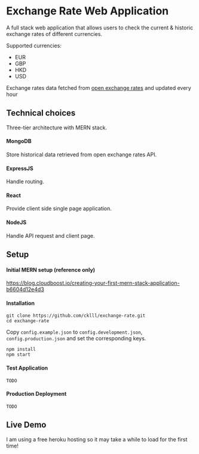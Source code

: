 # Exchange Rate Web Application
A full stack web application that allows users to check the current & historic exchange rates of different currencies.

Supported currencies:
- EUR
- GBP
- HKD
- USD

Exchange rates data fetched from [open exchange rates](https://openexchangerates.org/) and updated every hour

## Technical choices
Three-tier architecture with MERN stack.

#### MongoDB
Store historical data retrieved from open exchange rates API.

#### ExpressJS
Handle routing.

#### React
Provide client side single page application.

#### NodeJS
Handle API request and client page.



## Setup
#### Initial MERN setup (reference only)
https://blog.cloudboost.io/creating-your-first-mern-stack-application-b6604d12e4d3

#### Installation
```
git clone https://github.com/cklll/exchange-rate.git
cd exchange-rate
```
Copy `config.example.json` to `config.development.json`, `config.production.json` and set the corresponding keys. 
```
npm install
npm start
```

#### Test Application
``` TODO ```

#### Production Deployment
``` TODO ```



## Live Demo
I am using a free heroku hosting so it may take a while to load for the first time!

